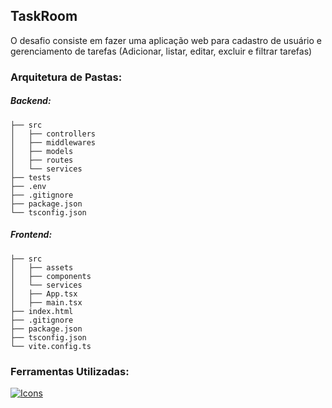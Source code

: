 ## TaskRoom
O desafio consiste em fazer uma aplicação web para cadastro de usuário e gerenciamento de tarefas (Adicionar, listar, editar, excluir e filtrar tarefas)

### Arquitetura de Pastas:

##### Backend:
```plaintext
├── src
│   ├── controllers
│   ├── middlewares
│   ├── models
│   ├── routes
│   └── services
├── tests
├── .env
├── .gitignore
├── package.json
└── tsconfig.json
```

##### Frontend:
```plaintext
├── src
│   ├── assets
│   ├── components
│   └── services
│   ├── App.tsx
│   ├── main.tsx
├── index.html
├── .gitignore
├── package.json
├── tsconfig.json
└── vite.config.ts
```
### Ferramentas Utilizadas:

[![Icons](https://skillicons.dev/icons?i=nodejs,ts,express,react,tailwind)](https://skillicons.dev)